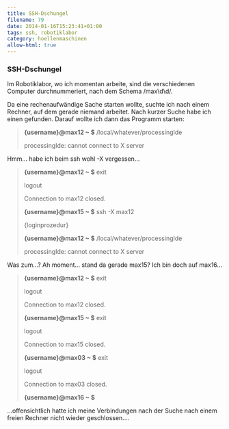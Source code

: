 ```yaml
---
title: SSH-Dschungel
filename: 79
date: 2014-01-16T15:23:41+01:00
tags: ssh, robotiklabor
category: hoellenmaschinen
allow-html: true
---
```

### SSH-Dschungel

<p>Im Robotiklabor, wo ich momentan arbeite, sind die verschiedenen Computer durchnummeriert, nach dem Schema /max\d\d/.</p>

<p>Da eine rechenaufwändige Sache starten wollte, suchte ich nach einem Rechner, auf dem gerade niemand arbeitet. Nach kurzer Suche habe ich einen gefunden. Darauf wollte ich dann das Programm starten:</p>

<blockquote>
<p><strong>{username}@max12 ~ $</strong> /local/whatever/processingIde</p>

<p>processingIde: cannot connect to X server</p>
</blockquote>

<p>Hmm... habe ich beim ssh wohl -X vergessen...</p>

<blockquote>
<p><strong>{username}@max12 ~ $</strong> exit</p>

<p>logout</p>

<p>Connection to max12 closed.</p>

<p><strong>{username}@max15 ~ $</strong> ssh -X max12</p>

<p>{loginprozedur}</p>

<p><strong>{username}@max12 ~ $</strong> /local/whatever/processingIde</p>

<p>processingIde: cannot connect to X server</p>
</blockquote>

<p>Was zum...? Ah moment... stand da gerade max15? Ich bin doch auf max16...</p>

<blockquote>
<p><strong>{username}@max12 ~ $</strong> exit</p>

<p>logout</p>

<p>Connection to max12 closed.</p>

<p><strong>{username}@max15 ~ $</strong> exit</p>

<p>logout</p>

<p>Connection to max15 closed.</p>

<p><strong>{username}@max03 ~ $</strong> exit</p>

<p>logout</p>

<p>Connection to max03 closed.</p>

<p><strong>{username}@max16 ~ $</strong></p>
</blockquote>

<p>...offensichtlich hatte ich meine Verbindungen nach der Suche nach einem freien Rechner nicht wieder geschlossen....</p>


